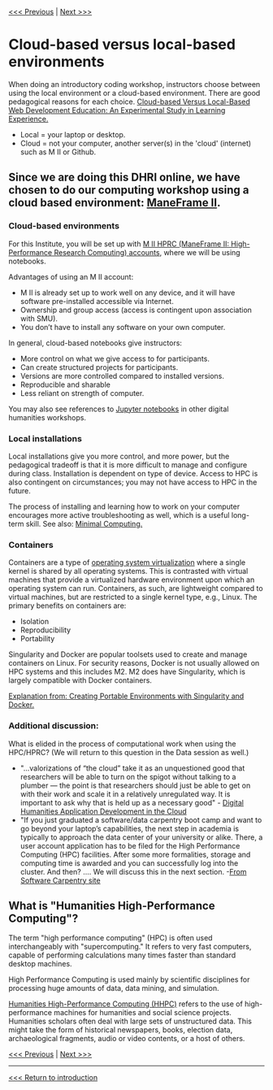 
[<<< Previous](text-editors.md) | [Next >>>](humanities-computing.md)


# Cloud-based versus local-based environments

When doing an introductory coding workshop, instructors choose between using the local environment or a cloud-based environment. There are good pedagogical reasons for each choice. 
[Cloud-based Versus Local-Based Web Development Education: An Experimental Study in Learning Experience.](https://files.eric.ed.gov/fulltext/EJ1144677.pdf)

- Local = your laptop or desktop.
- Cloud = not your computer, another server(s) in the 'cloud' (internet) such as M II or Github. 

## Since we are doing this DHRI online, we have chosen to do our computing workshop using a cloud based environment: [ManeFrame II](https://www.smu.edu/OIT/Services/HPC).

### Cloud-based environments 
For this Institute, you will be set up with [M II HPRC (ManeFrame II: High-Performance Research Computing) accounts](https://www.smu.edu/OIT/Services/HPC), where we will be using notebooks. 

Advantages of using an M II account:
- M II is already set up to work well on any device, and it will have software pre-installed accessible via Internet.
- Ownership and group access (access is contingent upon association with SMU).
- You don’t have to install any software on your own computer.

In general, cloud-based notebooks give instructors: 
- More control on what we give access to for participants.
- Can create structured projects for participants.
- Versions are more controlled compared to installed versions.
- Reproducible and sharable
- Less reliant on strength of computer.

You may also see references to [Jupyter notebooks](https://jupyter.org/) in other digital humanities workshops.  


### Local installations
Local installations give you more control, and more power, but the pedagogical tradeoff is that it is more difficult to manage and configure during class. Installation is dependent on type of device. Access to HPC is also contingent on circumstances; you may not have access to HPC in the future. 

The process of installing and learning how to work on your computer encourages more active troubleshooting as well, which is a useful long-term skill.
See also: [Minimal Computing.](https://go-dh.github.io/mincomp/about/) 


### Containers
Containers are a type of [operating system virtualization](https://en.wikipedia.org/wiki/OS-level_virtualization) where a single kernel is shared by all operating systems. This is contrasted with virtual machines that provide a virtualized hardware environment upon which an operating system can run. Containers, as such, are lightweight compared to virtual machines, but are restricted to a single kernel type, e.g., Linux. The primary benefits on containers are:

- Isolation
- Reproducibility
- Portability

Singularity and Docker are popular toolsets used to create and manage containers on Linux. For security reasons, Docker is not usually allowed on HPC systems and this includes M2. M2 does have Singularity, which is largely compatible with Docker containers.

[Explanation from: Creating Portable Environments with Singularity and Docker.](https://github.com/SouthernMethodistUniversity/singularity_docker)

### Additional discussion: 
What is elided in the process of computational work when using the HPC/HPRC? (We will return to this question in the Data session as well.)
- "...valorizations of “the cloud” take  it  as  an  unquestioned  good  that  researchers will be able to turn on the spigot without talking to a plumber &#8212; the point is that researchers should just be able to get on with their work and scale it in a relatively unregulated way. It is important to ask why that is held up as a necessary good" - [Digital Humanities Application Development in the Cloud](https://dl.acm.org/doi/pdf/10.1145/3355738.3355753?download=true)
- "If you just graduated a software/data carpentry boot camp and want to go beyond your laptop’s capabilities, the next step in academia is typically to approach the data center of your university or alike. There, a user account application has to be filed for the High Performance Computing (HPC) facilities. After some more formalities, storage and computing time is awarded and you can successfully log into the cluster. And then? .... We will discuss this in the next section. -[From Software Carpentry site](https://software-carpentry.org/blog/2017/06/hpccarpentry.html )

## What is "Humanities High-Performance Computing"?

The term "high performance computing" (HPC) is often used interchangeably with "supercomputing." It refers to very fast computers, capable of performing calculations many times faster than standard desktop machines. 

High Performance Computing is used mainly by scientific disciplines for processing huge amounts of data, data mining, and simulation. 

[Humanities High-Performance Computing (HHPC)](https://www.neh.gov/divisions/odh/resource-library/humanities-high-performance-computing-resource) refers to the use of high-performance machines for humanities and social science projects. Humanities scholars often deal with large sets of unstructured data. This might take the form of historical newspapers, books, election data, archaeological fragments, audio or video contents, or a host of others.


[<<< Previous](text-editors.md) | [Next >>>](humanities-computing.md)

------

[<<< Return to introduction](https://github.com/SouthernMethodistUniversity/coding)
